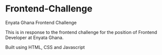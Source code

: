 # Frontend-Challenge
Enyata Ghana Frontend Challenge

This is in response to the frontend challenge for the position of Frontend Developer at Enyata Ghana.

Built using HTML, CSS and Javascript
